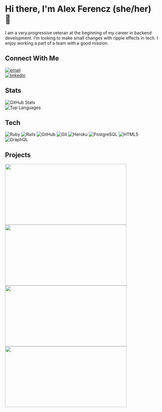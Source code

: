 # Hi there, I'm Alex Ferencz (she/her) 👋

I am a very progressive veteran at the beginning of my career in backend development. I'm looking to make small changes with ripple effects in tech. I enjoy working a part of a team with a good mission. 

## Connect With Me

<section align="left">
  <a href="mailto:alex.ferencz6@gmail.com"><img alt="email" src="https://img.shields.io/badge/-Email-f2c236.svg?style=for-the-badge&colorB=0078D4" /></a>
  <br>
  <a href="https://www.linkedin.com/in/alex-ferencz/"><img alt="linkedin"  src="https://img.shields.io/badge/-LinkedIn-black.svg?style=for-the-badge&logo=linkedin&colorB=1C5D99"/></a> 
</section>

## Stats

![GitHub Stats](https://github-readme-stats.vercel.app/api?username=Aferencz1987&count_private=true&show_icons=true&theme=tokyonight)
<br>
![Top Languages](https://github-readme-stats.vercel.app/api/top-langs/?username=Aferencz1987&layout=compact&theme=tokyonight)


## Tech
<section align="left">

  ![Ruby](https://img.shields.io/badge/-Ruby-CC342D?style=plastic&logo=ruby)
  ![Rails](https://img.shields.io/badge/-Rails-CC0000?style=plastic&logo=ruby-on-rails)
  ![GitHub](https://img.shields.io/badge/-GitHub-181717?style=plastic&logo=github)
  ![Git](https://img.shields.io/badge/-Git-black?style=plastic&logo=git)
  ![Heroku](https://img.shields.io/badge/-Heroku-430098?style=plastic&logo=heroku)
  ![PostgreSQL](https://img.shields.io/badge/-PostgreSQL-ffffff?style=plastic&logo=postgresql)
  ![HTML5](https://img.shields.io/badge/-HTML5-E34F26?style=plastic&logo=html5&logoColor=white)
  ![GraphQL](https://badgen.net/badge/icon/graphql?icon=graphql&label)

</section>

## Projects

<section>
  <div>
      <a href="https://github.com/Aferencz1987/Sweater_Weather">
        <img src="https://github-readme-stats.vercel.app/api/pin/?username=Aferencz1987&repo=sweater_weather&theme=tokyonight" align="center" height="200" width="400" /> 
      </a>
      <a href="https://github.com/date-em-rate-em/date-em-rate-em-be">
        <img src="https://github-readme-stats.vercel.app/api/pin/?username=date-em-rate-em&organization=date-em-rate-em&repo=date-em-rate-em-be&theme=tokyonight" align="center" height="200" width="400" />
      <a href="https://github.com/Aferencz1987/rails-engine">
        <img src="https://github-readme-stats.vercel.app/api/pin/?username=Aferencz1987&repo=rails-engine&theme=tokyonight" align="center" height="200" width="400" />
      </a>
      <a href="https://github.com/JoePeterson51/adopt_dont_shop">
        <img src="https://github-readme-stats.vercel.app/api/pin/?username=Aferencz1987&repo=adopt_dont_shop&theme=tokyonight" align="center" height="200" width="400" />
  </div>
</section>


